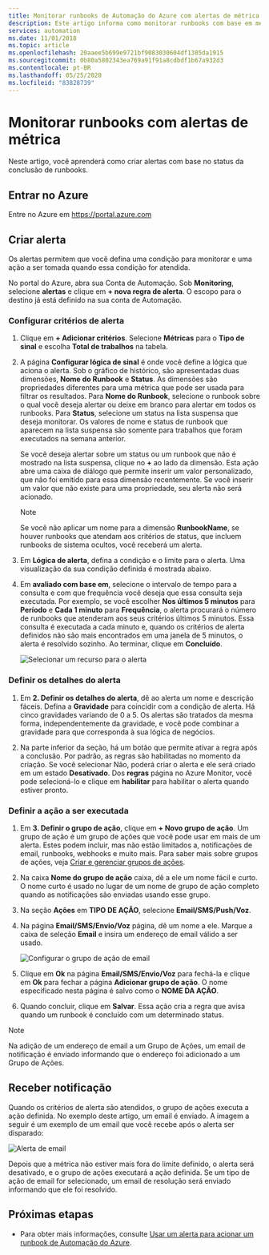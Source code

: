 ```yaml
---
title: Monitorar runbooks de Automação do Azure com alertas de métrica
description: Este artigo informa como monitorar runbooks com base em métricas.
services: automation
ms.date: 11/01/2018
ms.topic: article
ms.openlocfilehash: 20aaee5b699e9721bf9083030604df1385da1915
ms.sourcegitcommit: 0b80a5802343ea769a91f91a8cdbdf1b67a932d3
ms.contentlocale: pt-BR
ms.lasthandoff: 05/25/2020
ms.locfileid: "83828739"
---
```

# <a name="monitor-runbooks-with-metric-alerts"></a>Monitorar runbooks com alertas de métrica

Neste artigo, você aprenderá como criar alertas com base no status da conclusão de runbooks.

## <a name="sign-in-to-azure"></a>Entrar no Azure

Entre no Azure em https://portal.azure.com

## <a name="create-alert"></a>Criar alerta

Os alertas permitem que você defina uma condição para monitorar e uma ação a ser tomada quando essa condição for atendida.

No portal do Azure, abra sua Conta de Automação. Sob **Monitoring**, selecione **alertas** e clique em **+ nova regra de alerta**. O escopo para o destino já está definido na sua conta de Automação.

### <a name="configure-alert-criteria"></a>Configurar critérios de alerta

1. Clique em **+ Adicionar critérios**. Selecione **Métricas** para o **Tipo de sinal** e escolha **Total de trabalhos** na tabela.

2. A página **Configurar lógica de sinal** é onde você define a lógica que aciona o alerta. Sob o gráfico de histórico, são apresentadas duas dimensões, **Nome do Runbook** e **Status**. As dimensões são propriedades diferentes para uma métrica que pode ser usada para filtrar os resultados. Para **Nome do Runbook**, selecione o runbook sobre o qual você deseja alertar ou deixe em branco para alertar em todos os runbooks. Para **Status**, selecione um status na lista suspensa que deseja monitorar. Os valores de nome e status de runbook que aparecem na lista suspensa são somente para trabalhos que foram executados na semana anterior.

   Se você deseja alertar sobre um status ou um runbook que não é mostrado na lista suspensa, clique no **\+** ao lado da dimensão. Esta ação abre uma caixa de diálogo que permite inserir um valor personalizado, que não foi emitido para essa dimensão recentemente. Se você inserir um valor que não existe para uma propriedade, seu alerta não será acionado.

   > [!NOTE]
   > Se você não aplicar um nome para a dimensão **RunbookName**, se houver runbooks que atendam aos critérios de status, que incluem runbooks de sistema ocultos, você receberá um alerta.

3. Em **Lógica de alerta**, defina a condição e o limite para o alerta. Uma visualização da sua condição definida é mostrada abaixo.

4. Em **avaliado com base em**, selecione o intervalo de tempo para a consulta e com que frequência você deseja que essa consulta seja executada. Por exemplo, se você escolher **Nos últimos 5 minutos** para **Período** e **Cada 1 minuto** para **Frequência**, o alerta procurará o número de runbooks que atenderam aos seus critérios últimos 5 minutos. Essa consulta é executada a cada minuto e, quando os critérios de alerta definidos não são mais encontrados em uma janela de 5 minutos, o alerta é resolvido sozinho. Ao terminar, clique em **Concluído**.

   ![Selecionar um recurso para o alerta](./media/automation-alert-activity-log/configure-signal-logic.png)

### <a name="define-alert-details"></a>Definir os detalhes do alerta

1. Em **2. Definir os detalhes do alerta**, dê ao alerta um nome e descrição fáceis. Defina a **Gravidade** para coincidir com a condição de alerta. Há cinco gravidades variando de 0 a 5. Os alertas são tratados da mesma forma, independentemente da gravidade, e você pode combinar a gravidade para que corresponda à sua lógica de negócios.

1. Na parte inferior da seção, há um botão que permite ativar a regra após a conclusão. Por padrão, as regras são habilitadas no momento da criação. Se você selecionar Não, poderá criar o alerta e ele será criado em um estado **Desativado**. Dos **regras** página no Azure Monitor, você pode selecioná-lo e clique em **habilitar** para habilitar o alerta quando estiver pronto.

### <a name="define-the-action-to-take"></a>Definir a ação a ser executada

1. Em **3. Definir o grupo de ação**, clique em **+ Novo grupo de ação**. Um grupo de ação é um grupo de ações que você pode usar em mais de um alerta. Estes podem incluir, mas não estão limitados a, notificações de email, runbooks, webhooks e muito mais. Para saber mais sobre grupos de ações, veja [Criar e gerenciar grupos de ações](../azure-monitor/platform/action-groups.md).

1. Na caixa **Nome do grupo de ação** caixa, dê a ele um nome fácil e curto. O nome curto é usado no lugar de um nome de grupo de ação completo quando as notificações são enviadas usando esse grupo.

1. Na seção **Ações** em **TIPO DE AÇÃO**, selecione **Email/SMS/Push/Voz**.

1. Na página **Email/SMS/Envio/Voz** página, dê um nome a ele. Marque a caixa de seleção **Email** e insira um endereço de email válido a ser usado.

   ![Configurar o grupo de ação de email](./media/automation-alert-activity-log/add-action-group.png)

1. Clique em **Ok** na página **Email/SMS/Envio/Voz** para fechá-la e clique em **Ok** para fechar a página **Adicionar grupo de ação**. O nome especificado nesta página é salvo como o **NOME DA AÇÃO**.

1. Quando concluir, clique em **Salvar**. Essa ação cria a regra que avisa quando um runbook é concluído com um determinado status.

> [!NOTE]
> Na adição de um endereço de email a um Grupo de Ações, um email de notificação é enviado informando que o endereço foi adicionado a um Grupo de Ações.

## <a name="receive-notification"></a>Receber notificação

Quando os critérios de alerta são atendidos, o grupo de ações executa a ação definida. No exemplo deste artigo, um email é enviado. A imagem a seguir é um exemplo de um email que você recebe após o alerta ser disparado:

![Alerta de email](./media/automation-alert-activity-log/alert-email.png)

Depois que a métrica não estiver mais fora do limite definido, o alerta será desativado, e o grupo de ações executará a ação definida. Se um tipo de ação de email for selecionado, um email de resolução será enviado informando que ele foi resolvido.

## <a name="next-steps"></a>Próximas etapas

* Para obter mais informações, consulte [Usar um alerta para acionar um runbook de Automação do Azure](automation-create-alert-triggered-runbook.md).
